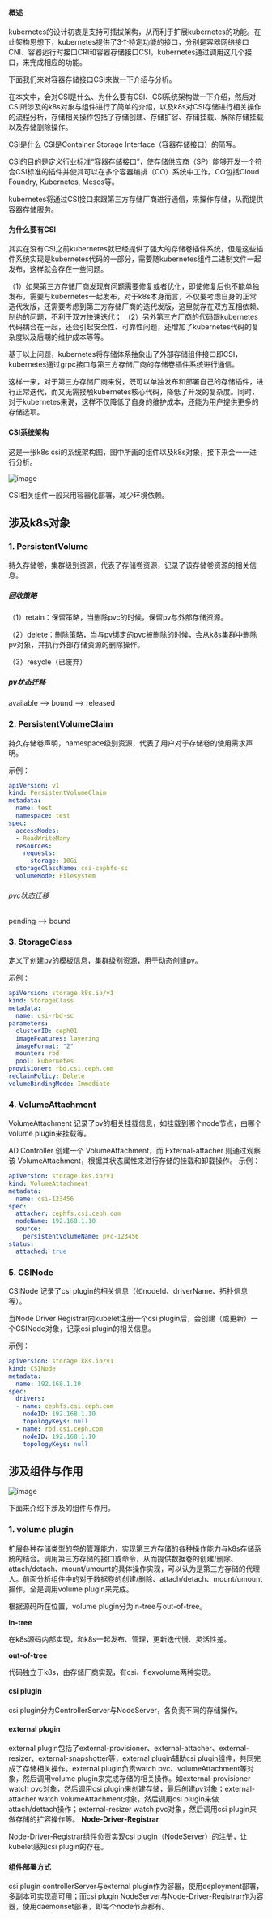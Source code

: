 #### 概述

kubernetes的设计初衷是支持可插拔架构，从而利于扩展kubernetes的功能。在此架构思想下，kubernetes提供了3个特定功能的接口，分别是容器网络接口CNI、容器运行时接口CRI和容器存储接口CSI。kubernetes通过调用这几个接口，来完成相应的功能。

下面我们来对容器存储接口CSI来做一下介绍与分析。

在本文中，会对CSI是什么、为什么要有CSI、CSI系统架构做一下介绍，然后对CSI所涉及的k8s对象与组件进行了简单的介绍，以及k8s对CSI存储进行相关操作的流程分析，存储相关操作包括了存储创建、存储扩容、存储挂载、解除存储挂载以及存储删除操作。

CSI是什么
CSI是Container Storage Interface（容器存储接口）的简写。

CSI的目的是定义行业标准“容器存储接口”，使存储供应商（SP）能够开发一个符合CSI标准的插件并使其可以在多个容器编排（CO）系统中工作。CO包括Cloud Foundry, Kubernetes, Mesos等。

kubernetes将通过CSI接口来跟第三方存储厂商进行通信，来操作存储，从而提供容器存储服务。

#### 为什么要有CSI

其实在没有CSI之前kubernetes就已经提供了强大的存储卷插件系统，但是这些插件系统实现是kubernetes代码的一部分，需要随kubernetes组件二进制文件一起发布，这样就会存在一些问题。

（1）如果第三方存储厂商发现有问题需要修复或者优化，即使修复后也不能单独发布，需要与kubernetes一起发布，对于k8s本身而言，不仅要考虑自身的正常迭代发版，还需要考虑到第三方存储厂商的迭代发版，这里就存在双方互相依赖、制约的问题，不利于双方快速迭代；
（2）另外第三方厂商的代码跟kubernetes代码耦合在一起，还会引起安全性、可靠性问题，还增加了kubernetes代码的复杂度以及后期的维护成本等等。

基于以上问题，kubernetes将存储体系抽象出了外部存储组件接口即CSI，kubernetes通过grpc接口与第三方存储厂商的存储卷插件系统进行通信。

这样一来，对于第三方存储厂商来说，既可以单独发布和部署自己的存储插件，进行正常迭代，而又无需接触kubernetes核心代码，降低了开发的复杂度。同时，对于kubernetes来说，这样不仅降低了自身的维护成本，还能为用户提供更多的存储选项。

#### CSI系统架构

这是一张k8s csi的系统架构图，图中所画的组件以及k8s对象，接下来会一一进行分析。

![image](https://user-images.githubusercontent.com/23715258/149048642-31c8758b-7e6f-4b67-a518-80ffcfb93a7b.png)

CSI相关组件一般采用容器化部署，减少环境依赖。

## 涉及k8s对象

### 1. PersistentVolume

持久存储卷，集群级别资源，代表了存储卷资源，记录了该存储卷资源的相关信息。

##### 回收策略

（1）retain：保留策略，当删除pvc的时候，保留pv与外部存储资源。

（2）delete：删除策略，当与pv绑定的pvc被删除的时候，会从k8s集群中删除pv对象，并执行外部存储资源的删除操作。

（3）resycle（已废弃）

##### pv状态迁移

available --> bound --> released

### 2. PersistentVolumeClaim

持久存储卷声明，namespace级别资源，代表了用户对于存储卷的使用需求声明。

示例：

```yaml
apiVersion: v1
kind: PersistentVolumeClaim
metadata:
  name: test
  namespace: test
spec:
  accessModes:
  - ReadWriteMany
  resources:
    requests:
      storage: 10Gi
  storageClassName: csi-cephfs-sc
  volumeMode: Filesystem
```

###### pvc状态迁移

pending --> bound

### 3. StorageClass

定义了创建pv的模板信息，集群级别资源，用于动态创建pv。

示例：

```yaml
apiVersion: storage.k8s.io/v1
kind: StorageClass
metadata:
  name: csi-rbd-sc
parameters:
  clusterID: ceph01
  imageFeatures: layering
  imageFormat: "2"
  mounter: rbd
  pool: kubernetes
provisioner: rbd.csi.ceph.com
reclaimPolicy: Delete
volumeBindingMode: Immediate
```

### 4. VolumeAttachment

VolumeAttachment 记录了pv的相关挂载信息，如挂载到哪个node节点，由哪个volume plugin来挂载等。

AD Controller 创建一个 VolumeAttachment，而 External-attacher 则通过观察该 VolumeAttachment，根据其状态属性来进行存储的挂载和卸载操作。
示例：

```yaml
apiVersion: storage.k8s.io/v1
kind: VolumeAttachment
metadata:
  name: csi-123456
spec:
  attacher: cephfs.csi.ceph.com
  nodeName: 192.168.1.10
  source:
    persistentVolumeName: pvc-123456
status:
  attached: true
```

### 5. CSINode

CSINode 记录了csi plugin的相关信息（如nodeId、driverName、拓扑信息等）。

当Node Driver Registrar向kubelet注册一个csi plugin后，会创建（或更新）一个CSINode对象，记录csi plugin的相关信息。

示例：

```yaml
apiVersion: storage.k8s.io/v1
kind: CSINode
metadata:
  name: 192.168.1.10
spec:
  drivers:
  - name: cephfs.csi.ceph.com
    nodeID: 192.168.1.10
    topologyKeys: null
  - name: rbd.csi.ceph.com
    nodeID: 192.168.1.10
    topologyKeys: null
```

## 涉及组件与作用

![image](https://user-images.githubusercontent.com/23715258/149048831-77a191b3-ae98-47c0-aad8-10e811ade951.png)

下面来介绍下涉及的组件与作用。

### 1. volume plugin

扩展各种存储类型的卷的管理能力，实现第三方存储的各种操作能力与k8s存储系统的结合。调用第三方存储的接口或命令，从而提供数据卷的创建/删除、attach/detach、mount/umount的具体操作实现，可以认为是第三方存储的代理人。前面分析组件中的对于数据卷的创建/删除、attach/detach、mount/umount操作，全是调用volume plugin来完成。

根据源码所在位置，volume plugin分为in-tree与out-of-tree。

**in-tree**

在k8s源码内部实现，和k8s一起发布、管理，更新迭代慢、灵活性差。

**out-of-tree**

代码独立于k8s，由存储厂商实现，有csi、flexvolume两种实现。

#### csi plugin

csi plugin分为ControllerServer与NodeServer，各负责不同的存储操作。

#### external plugin

external plugin包括了external-provisioner、external-attacher、external-resizer、external-snapshotter等，external plugin辅助csi plugin组件，共同完成了存储相关操作。external plugin负责watch pvc、volumeAttachment等对象，然后调用volume plugin来完成存储的相关操作。如external-provisioner watch pvc对象，然后调用csi plugin来创建存储，最后创建pv对象；external-attacher watch volumeAttachment对象，然后调用csi plugin来做attach/dettach操作；external-resizer watch pvc对象，然后调用csi plugin来做存储的扩容操作等。
**Node-Driver-Registrar**

Node-Driver-Registrar组件负责实现csi plugin（NodeServer）的注册，让kubelet感知csi plugin的存在。

#### 组件部署方式

csi plugin controllerServer与external plugin作为容器，使用deployment部署，多副本可实现高可用；而csi plugin NodeServer与Node-Driver-Registrar作为容器，使用daemonset部署，即每个node节点都有。

